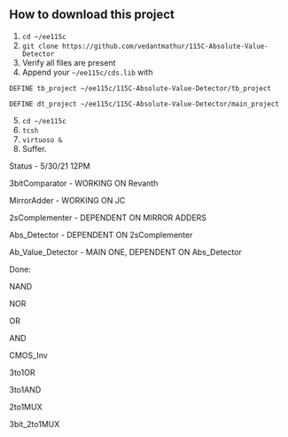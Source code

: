 ## How to download this project
1. `cd ~/ee115c`
2. `git clone https://github.com/vedantmathur/115C-Absolute-Value-Detector`
3. Verify all files are present
4. Append your `~/ee115c/cds.lib` with

`DEFINE tb_project ~/ee115c/115C-Absolute-Value-Detector/tb_project`

`DEFINE dt_project ~/ee115c/115C-Absolute-Value-Detector/main_project`

5. `cd ~/ee115c`
6. `tcsh`
7. `virtuoso &`
8. Suffer.


Status - 5/30/21 12PM

3bitComparator - WORKING ON Revanth

MirrorAdder - WORKING ON JC

2sComplementer - DEPENDENT ON MIRROR ADDERS

Abs_Detector - DEPENDENT ON 2sComplementer

Ab_Value_Detector - MAIN ONE, DEPENDENT ON Abs_Detector

Done: 

NAND

NOR

OR

AND

CMOS_Inv

3to1OR

3to1AND

2to1MUX

3bit_2to1MUX
